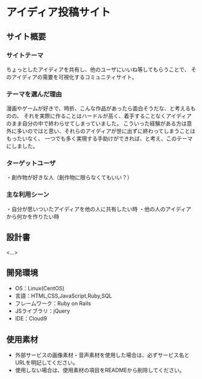 # アイディア投稿サイト

## サイト概要
### サイトテーマ
ちょっとしたアイディアを共有し、他のユーザにいいね等してもらうことで、
そのアイディアの需要を可視化するコミュニティサイト。

### テーマを選んだ理由
漫画やゲームが好きで、時折、こんな作品があったら面白そうだな、と考えるものの、
それを実際に作ることはハードルが高く、着手することなくアイディアのまま自分の中で終わらせてしまっていました。
こういった経験がある方は意外に多いのではと思い、それらのアイディアが世に出ずに終わってしまうことはもったいなく、
一つでも多く実現する手助けができれば、と考え、このテーマにしました。

### ターゲットユーザ
・創作物が好きな人（創作物に限らなくてもいい？）

### 主な利用シーン
・自分が思いついたアイディアを他の人に共有したい時
・他の人のアイディアから何かを作りたい時

## 設計書
<...>

## 開発環境
- OS：Linux(CentOS)
- 言語：HTML,CSS,JavaScript,Ruby,SQL
- フレームワーク：Ruby on Rails
- JSライブラリ：jQuery
- IDE：Cloud9

## 使用素材
- 外部サービスの画像素材・音声素材を使用した場合は、必ずサービス名とURLを明記してください。
- 使用しない場合は、使用素材の項目をREADMEから削除してください。

